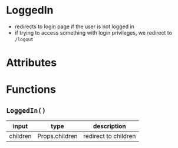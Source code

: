 # LoggedIn
- redirects to login page if the user is not logged in
- if trying to access something with login privileges, we redirect to `/logout`

# Attributes


# Functions
## `LoggedIn()` 
| input | type   | description |
|-------|------  |-------------|
| children | Props.children | redirect to children | 

